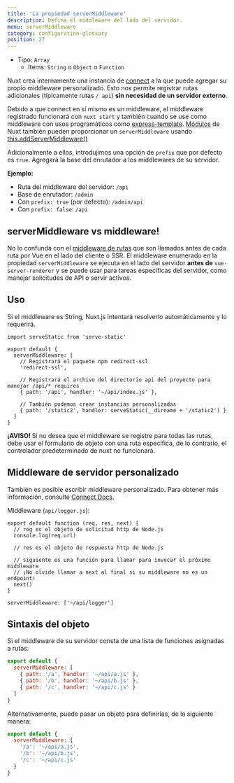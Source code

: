 ```yaml
---
title: 'La propiedad serverMiddleware'
description: Defina el middleware del lado del servidor.
menu: serverMiddleware
category: configuration-glossary
position: 27
---
```


- Tipo: `Array`
  - Items: `String` o `Object` o `Function`

Nuxt crea internamente una instancia de [connect](https://github.com/senchalabs/connect) a la que puede agregar su propio middleware personalizado. Esto nos permite registrar rutas adicionales (típicamente rutas `/ api`) **sin necesidad de un servidor externo**.

Debido a que connect en sí mismo es un middleware, el middleware registrado funcionará con `nuxt start` y también cuando se use como middleware con usos programáticos como [express-template](https://github.com/nuxt-community/express-template). [Módulos](/guide/modules) de Nuxt también pueden proporcionar un `serverMiddleware` usando [this.addServerMiddleware()](/guides/internals-glossary/internals-module-container#addedervermiddleware-middleware)

Adicionalmente a ellos, introdujimos una opción de `prefix` que por defecto es `true`. Agregará la base del enrutador a los middlewares de su servidor.

**Ejemplo:**

- Ruta del middleware del servidor: `/api`
- Base de enrutador: `/admin`
- Con `prefix: true` (por defecto): `/admin/api`
- Con `prefix: false`: `/api`

## serverMiddleware vs middleware!

No lo confunda con el [middleware de rutas](/guide/routing#middleware) que son llamados antes de cada ruta por Vue en el lado del cliente o SSR. El middleware enumerado en la propiedad `serverMiddleware` se ejecuta en el lado del servidor **antes de** `vue-server-renderer` y se puede usar para tareas específicas del servidor, como manejar solicitudes de API o servir activos.

## Uso

Si el middleware es String, Nuxt.js intentará resolverlo automáticamente y lo requerirá.

```js{}[nuxt.config.js]
import serveStatic from 'serve-static'

export default {
  serverMiddleware: [
    // Registrará el paquete npm redirect-ssl
    'redirect-ssl',

    // Registrará el archivo del directorio api del proyecto para manejar /api/* requires
    { path: '/api', handler: '~/api/index.js' },

    // También podemos crear instancias personalizadas
    { path: '/static2', handler: serveStatic(__dirname + '/static2') }
  ]
}
```

<p class="Alert Alert--danger">
    <b>¡AVISO! </b>
    Si no desea que el middleware se registre para todas las rutas, debe usar el formulario de objeto con una ruta específica,
    de lo contrario, el controlador predeterminado de nuxt no funcionará.
</p>

## Middleware de servidor personalizado

También es posible escribir middleware personalizado. Para obtener más información, consulte [Connect Docs](https://github.com/senchalabs/connect#appusefn).

Middleware (`api/logger.js`):

```js{}[api/logger.js]
export default function (req, res, next) {
  // req es el objeto de solicitud http de Node.js
  console.log(req.url)

  // res es el objeto de respuesta http de Node.js

  // siguiente es una función para llamar para invocar el próximo middleware
  // ¡No olvide llamar a next al final si su middleware no es un endpoint!
  next()
}
```

```js{}[nuxt.config.js]
serverMiddleware: ['~/api/logger']
```

## Sintaxis del objeto

Si el middleware de su servidor consta de una lista de funciones asignadas a rutas:

```js
export default {
  serverMiddleware: [
    { path: '/a', handler: '~/api/a.js' },
    { path: '/b', handler: '~/api/b.js' },
    { path: '/c', handler: '~/api/c.js' }
  ]
}
```

Alternativamente, puede pasar un objeto para definirlas, de la siguiente manera:

```js
export default {
  serverMiddleware: {
    '/a': '~/api/a.js',
    '/b': '~/api/b.js',
    '/c': '~/api/c.js'
  }
}
```
